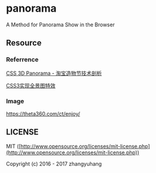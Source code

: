 # panorama

A Method for Panorama Show in the Browser 

## Resource

### Referrence

[CSS 3D Panorama - 淘宝造物节技术剖析](https://aotu.io/notes/2016/08/24/2016-8-24-css-3d-panorama/)

[CSS3实现全景图特效](https://segmentfault.com/a/1190000004957353)

### Image
https://theta360.com/ct/enjoy/


## LICENSE

MIT ([http://www.opensource.org/licenses/mit-license.php](http://www.opensource.org/licenses/mit-license.php))


Copyright (c) 2016 - 2017 zhangyuhang